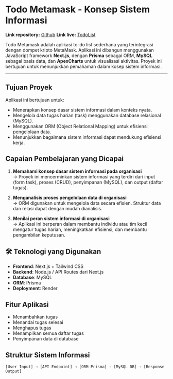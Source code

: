 # Todo Metamask - Konsep Sistem Informasi

**Link repository:** [Github](https://github.com/AriJaya07/todo-metamask)
**Link live:** [TodoList](https://todo-meta.onrender.com)

Todo Metamask adalah aplikasi to-do list sederhana yang terintegrasi dengan dompet kripto MetaMask. Aplikasi ini dibangun menggunakan JavaScript framework **Next.js**, dengan **Prisma** sebagai ORM, **MySQL** sebagai basis data, dan **ApexCharts** untuk visualisasi aktivitas. Proyek ini bertujuan untuk menunjukkan pemahaman dalam kosep sistem informasi.

---

## Tujuan Proyek
Aplikasi ini bertujuan untuk:
- Menerapkan konsep dasar sistem informasi dalam konteks nyata.
- Mengelola data tugas harian (task) menggunakan database relasional (MySQL).
- Menggunakan ORM (Object Relational Mapping) untuk efisiensi pengelolaan data.
- Menunjukkan bagaimana sistem informasi dapat mendukung efisiensi kerja.

## Capaian Pembelajaran yang Dicapai
1. **Memahami konsep dasar sistem informasi pada organisasi**  
   → Proyek ini mencerminkan sistem informasi yang terdiri dari input (form task), proses (CRUD), penyimpanan (MySQL), dan output (daftar tugas).

2. **Menganalisis proses pengelolaan data di organisasi**  
   → ORM digunakan untuk mengelola data secara efisien. Struktur data dan relasi dapat dengan mudah dianalisis.

3. **Menilai peran sistem informasi di organisasi**  
   → Aplikasi ini berperan dalam membantu individu atau tim kecil mengatur tugas harian, meningkatkan efisiensi, dan membantu pengambilan keputusan.

## 🛠️ Teknologi yang Digunakan
- **Frontend**: Next.js + Tailwind CSS
- **Backend**: Node.js / API Routes dari Next.js
- **Database**: MySQL
- **ORM**: Prisma
- **Deployment**: Render

## Fitur Aplikasi
- Menambahkan tugas
- Menandai tugas selesai
- Menghapus tugas
- Menampilkan semua daftar tugas
- Penyimpanan data di database

## Struktur Sistem Informasi
```plaintext
[User Input] → [API Endpoint] → [ORM Prisma] → [MySQL DB] → [Response Output]
```
